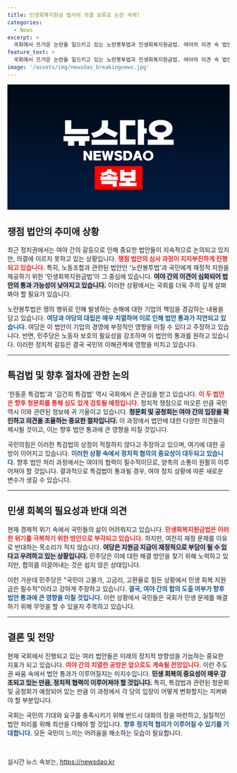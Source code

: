 ```yaml
---
title: 민생회복지원금 법사위 의결 보류로 논란 속에!
categories:
  - News
excerpt: >
  국회에서 뜨거운 논란을 일으키고 있는 노란봉투법과 민생회복지원금법. 여야의 이견 속 법안 심사가 계속되며 한동훈·김건희 특검법 청문회도 예정돼, 향후 정치적 파장에 귀추가 주목된다!
feature_text: >
  국회에서 뜨거운 논란을 일으키고 있는 노란봉투법과 민생회복지원금법. 여야의 이견 속 법안 심사가 계속되며 한동훈·김건희 특검법 청문회도 예정돼, 향후 정치적 파장에 귀추가 주목된다!
image: '/assets/img/newsdao_breakingnews.jpg'
---
```


<p><img src="/assets/img/newsdao_breakingnews.jpg" alt="koreaapp 속보" /></p>

<h2 data-ke-size="size26">쟁점 법안의 추미애 상황</h2>

<p data-ke-size="size16">최근 정치권에서는 여야 간의 갈등으로 인해 중요한 법안들이 지속적으로 논의되고 있지만, 의결에 이르지 못하고 있는 상황입니다. <b><span style="color: #ee2323;">쟁점 법안의 심사 과정이 지지부진하게 진행되고 있습니다.</span></b> 특히, 노동조합과 관련된 법안인 '노란봉투법'과 국민에게 재정적 지원을 제공하기 위한 '민생회복지원금법'이 그 중심에 있습니다. <b><span style="background-color: #21538527;">여야 간의 이견이 심화되어 법안의 통과 가능성이 낮아지고 있습니다.</span></b> 이러한 상황에서는 국회를 더욱 주의 깊게 살펴봐야 할 필요가 있습니다.</p>

<p data-ke-size="size16">노란봉투법은 쟁의 행위로 인해 발생하는 손해에 대한 기업의 책임을 경감하는 내용을 담고 있습니다. <b><span style="color: #1a5490;">여당과 야당의 대립은 매우 치열하며 이로 인해 법안 통과가 지연되고 있습니다.</span></b> 여당은 이 법안이 기업의 경영에 부정적인 영향을 미칠 수 있다고 주장하고 있습니다. 반면, 민주당은 노동자 보호의 필요성을 강조하며 이 법안의 통과를 원하고 있습니다. 이러한 정치적 갈등은 결국 국민의 이해관계에 영향을 미치고 있습니다.</p>

<hr />

<h2 data-ke-size="size26">특검법 및 향후 절차에 관한 논의</h2>

<p data-ke-size="size16">'한동훈 특검법'과 '김건희 특검법' 역시 국회에서 큰 관심을 받고 있습니다. <b><span style="color: #ee2323;">이 두 법안은 향후 청문회를 통해 심도 있게 검토될 예정입니다.</span></b> 정치적 쟁점으로 떠오른 만큼 국민 역시 이와 관련된 정보에 귀 기울이고 있습니다. <b><span style="background-color: #21538527;">청문회 및 공청회는 여야 간의 입장을 확인하고 의견을 조율하는 중요한 절차입니다.</span></b> 이 과정에서 법안에 대한 다양한 의견들이 제시될 것이고, 이는 향후 법안 통과에 큰 영향을 미칠 것입니다.</p>

<p data-ke-size="size16">국민의힘은 이러한 특검법의 상정이 적절하지 않다고 주장하고 있으며, 여기에 대한 공방이 이어지고 있습니다. <b><span style="color: #1a5490;">이러한 상황 속에서 정치적 협의의 중요성이 대두되고 있습니다.</span></b> 향후 법안 처리 과정에서는 여야의 협력이 필수적이므로, 양측의 소통이 원활히 이루어져야 할 것입니다. 결과적으로 특검법이 통과될 경우, 여야 정치 상황에 따른 새로운 변수가 생길 수 있습니다.</p>

<hr />

<h2 data-ke-size="size26">민생 회복의 필요성과 반대 의견</h2>

<p data-ke-size="size16">현재 경제적 위기 속에서 국민들의 삶이 어려워지고 있습니다. <b><span style="color: #ee2323;">민생회복지원금법은 이러한 위기를 극복하기 위한 방안으로 부각되고 있습니다.</span></b> 하지만, 여전히 재정 문제를 이유로 반대하는 목소리가 적지 않습니다. <b><span style="background-color: #21538527;">여당은 지원금 지급이 재정적으로 부담이 될 수 있다고 우려하고 있는 상황입니다.</span></b> 민주당은 이에 대한 해결 방안을 찾기 위해 노력하고 있지만, 합의를 이끌어내는 것은 쉽지 않은 상태입니다.</p>

<p data-ke-size="size16">이런 가운데 민주당은 "국민이 고물가, 고금리, 고환율로 힘든 상황에서 민생 회복 지원금은 필수적"이라고 강하게 주장하고 있습니다. <b><span style="color: #1a5490;">결국, 여야 간의 합의 도출 여부가 향후 법안 통과에 큰 영향을 미칠 것입니다.</span></b> 이런 상황에서 국민들은 국회가 민생 문제를 해결하기 위해 무엇을 할 수 있을지 주목하고 있습니다.</p>

<hr />

<h2 data-ke-size="size26">결론 및 전망</h2>

<p data-ke-size="size16">현재 국회에서 진행되고 있는 여러 법안들은 미래의 정치적 방향성을 가늠하는 중요한 지표가 되고 있습니다. <b><span style="color: #ee2323;">여야 간의 치열한 공방은 앞으로도 계속될 전망입니다.</span></b> 이런 주도권 싸움 속에서 법안 통과가 이루어질지는 미지수입니다. <b><span style="background-color: #21538527;">민생 회복의 중요성이 매우 강조되고 있는 만큼, 정치적 협력이 이루어져야 할 것입니다.</span></b> 특히, 특검법과 관련된 청문회 및 공청회가 예정되어 있는 만큼 이 과정에서 각 당의 입장이 어떻게 변화할지는 지켜봐야 할 부분입니다.</p>

<p data-ke-size="size16">국회는 국민의 기대와 요구를 충족시키기 위해 반드시 대화의 장을 마련하고, 실질적인 법안 처리를 위해 최선을 다해야 할 것입니다. <b><span style="color: #1a5490;">향후 정치적 협의가 이루어질 수 있기를 기대합니다.</span></b> 모든 국민이 느끼는 어려움을 해소하는 모습이 필요합니다.</p>

<p data-ke-size="size16">&nbsp;</p>
실시간 뉴스 속보는, <a href="https://newsdao.kr" rel="dofollow">https://newsdao.kr</a>


